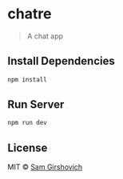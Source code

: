 # chatre

> A chat app

## Install Dependencies

```sh
npm install
```

## Run Server

```sh
npm run dev
```

## License

MIT © [Sam Girshovich](github.com/samg11)
